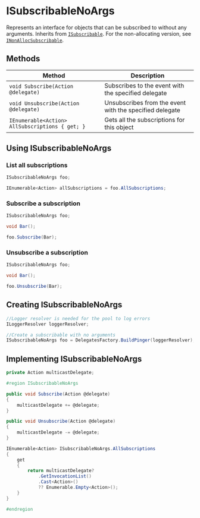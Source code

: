 # ISubscribableNoArgs

Represents an interface for objects that can be subscribed to without any arguments. Inherits from [`ISubscribable`](ISubscribable.md). For the non-allocating version, see [`INonAllocSubscribable`](INonAllocSubscribable.md).

## Methods

Method | Description
--- | ---
`void Subscribe(Action @delegate)` | Subscribes to the event with the specified delegate
`void Unsubscribe(Action @delegate)` | Unsubscribes from the event with the specified delegate
`IEnumerable<Action> AllSubscriptions { get; }` | Gets all the subscriptions for this object

## Using ISubscribableNoArgs

### List all subscriptions

```csharp
ISubscribableNoArgs foo;

IEnumerable<Action> allSubscriptions = foo.AllSubscriptions;
```

### Subscribe a subscription

```csharp
ISubscribableNoArgs foo;

void Bar();

foo.Subscribe(Bar);
```

### Unsubscribe a subscription

```csharp
ISubscribableNoArgs foo;

void Bar();

foo.Unsubscribe(Bar);
```

## Creating ISubscribableNoArgs

```csharp
//Logger resolver is needed for the pool to log errors
ILoggerResolver loggerResolver;

//Create a subscribable with no arguments
ISubscribableNoArgs foo = DelegatesFactory.BuildPinger(loggerResolver);
```

## Implementing ISubscribableNoArgs

```csharp
private Action multicastDelegate;

#region ISubscribableNoArgs

public void Subscribe(Action @delegate)
{
	multicastDelegate += @delegate;
}

public void Unsubscribe(Action @delegate)
{
	multicastDelegate -= @delegate;
}

IEnumerable<Action> ISubscribableNoArgs.AllSubscriptions
{
	get
	{
		return multicastDelegate?
			.GetInvocationList()
			.Cast<Action>()
			?? Enumerable.Empty<Action>();
	}
}

#endregion
```
